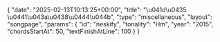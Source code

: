 {
    "date": "2025-02-13T10:13:25+00:00",
    "title": "\u041d\u0435 \u0441\u043a\u0438\u0444\u044b",
    "type": "miscellaneous",
    "layout": "songpage",
    "params": {
        "id": "neskify",
        "tonality": "Hm",
        "year": "2015",
        "chordsStartAt": 50,
        "textFinishAtLine": 100
    }
}